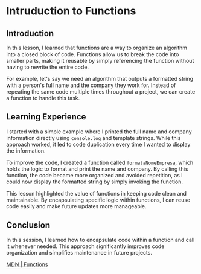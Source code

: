 # Intruduction to Functions

## Introduction
In this lesson, I learned that functions are a way to organize an algorithm into a closed block of code. Functions allow us to break the code into smaller parts, making it reusable by simply referencing the function without having to rewrite the entire code.

For example, let's say we need an algorithm that outputs a formatted string with a person's full name and the company they work for. Instead of repeating the same code multiple times throughout a project, we can create a function to handle this task.

## Learning Experience
I started with a simple example where I printed the full name and company information directly using `console.log` and template strings. While this approach worked, it led to code duplication every time I wanted to display the information.

To improve the code, I created a function called `formataNomeEmpresa`, which holds the logic to format and print the name and company. By calling this function, the code became more organized and avoided repetition, as I could now display the formatted string by simply invoking the function.

This lesson highlighted the value of functions in keeping code clean and maintainable. By encapsulating specific logic within functions, I can reuse code easily and make future updates more manageable.

## Conclusion
In this session, I learned how to encapsulate code within a function and call it whenever needed. This approach significantly improves code organization and simplifies maintenance in future projects.

[MDN | Functions](https://developer.mozilla.org/en-US/docs/Web/JavaScript/Guide/Functions)
